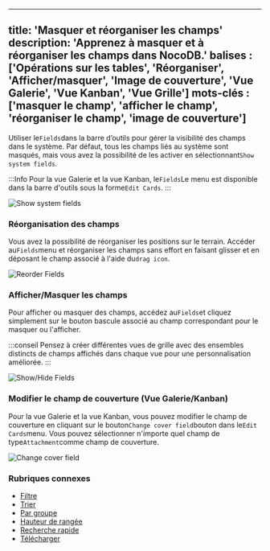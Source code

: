 
***

title: 'Masquer et réorganiser les champs'
description: 'Apprenez à masquer et à réorganiser les champs dans NocoDB.'
balises : \['Opérations sur les tables', 'Réorganiser', 'Afficher/masquer', 'Image de couverture', 'Vue Galerie', 'Vue Kanban', 'Vue Grille']
mots-clés : \['masquer le champ', 'afficher le champ', 'réorganiser le champ', 'image de couverture']
-----------------------------------------------------------------------------------------------------

Utiliser le`Fields`dans la barre d’outils pour gérer la visibilité des champs dans le système. Par défaut, tous les champs liés au système sont masqués, mais vous avez la possibilité de les activer en sélectionnant`Show system fields`.

:::Info
Pour la vue Galerie et la vue Kanban, le`Fields`Le menu est disponible dans la barre d'outils sous la forme`Edit Cards`.
:::

![Show system fields](/img/v2/table-operations/fields-show-system-fields.png)

### Réorganisation des champs

Vous avez la possibilité de réorganiser les positions sur le terrain. Accéder au`Fields`menu et réorganiser les champs sans effort en faisant glisser et en déposant le champ associé à l'aide du`drag icon`.

![Reorder Fields](/img/v2/table-operations/fields-reorder.png)

### Afficher/Masquer les champs

Pour afficher ou masquer des champs, accédez au`Fields`et cliquez simplement sur le bouton bascule associé au champ correspondant pour le masquer ou l'afficher.

:::conseil
Pensez à créer différentes vues de grille avec des ensembles distincts de champs affichés dans chaque vue pour une personnalisation améliorée.
:::

![Show/Hide Fields](/img/v2/table-operations/fields-hide.png)

### Modifier le champ de couverture (Vue Galerie/Kanban)

Pour la vue Galerie et la vue Kanban, vous pouvez modifier le champ de couverture en cliquant sur le bouton`Change cover field`bouton dans le`Edit Cards`menu. Vous pouvez sélectionner n'importe quel champ de type`Attachment`comme champ de couverture.

![Change cover field](/img/v2/table-operations/change-cover-image.png)

### Rubriques connexes

* [Filtre](filter)
* [Trier](sort)
* [Par groupe](group-by)
* [Hauteur de rangée](row-height)
* [Recherche rapide](search)
* [Télécharger](download)
